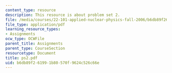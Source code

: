 ```yaml
---
content_type: resource
description: This resource is about problem set 2.
file: /media/courses/22-101-applied-nuclear-physics-fall-2006/b6db89f261991b80570f9624c526c66e_ps2.pdf
file_type: application/pdf
learning_resource_types:
- Assignments
ocw_type: OCWFile
parent_title: Assignments
parent_type: CourseSection
resourcetype: Document
title: ps2.pdf
uid: b6db89f2-6199-1b80-570f-9624c526c66e
---
```

